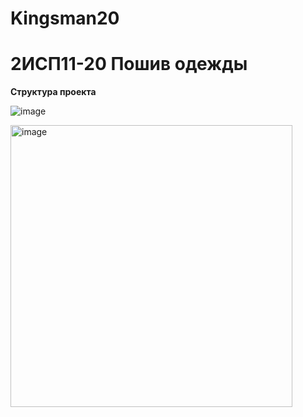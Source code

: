# Kingsman20

<h1> 2ИСП11-20 Пошив одежды </h1>

<b> Структура проекта </b>

![image](https://user-images.githubusercontent.com/56836526/224019421-7e0c3ada-f86b-46bc-8d3b-539e8d09cede.png)



<img width="451" alt="image" src="https://github.com/adyshkins/Kingsman20/assets/56836526/e1cbabae-2e32-403f-88a9-f0f76e695ac6">
